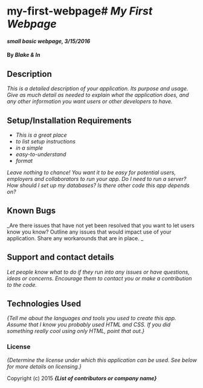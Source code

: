 # my-first-webpage# _My First Webpage_

#### _small basic webpage, 3/15/2016_

#### By _Blake & In_

## Description

_This is a detailed description of your application. Its purpose and usage.  Give as much detail as needed to explain what the application does, and any other information you want users or other developers to have._

## Setup/Installation Requirements

* _This is a great place_
* _to list setup instructions_
* _in a simple_
* _easy-to-understand_
* _format_

_Leave nothing to chance! You want it to be easy for potential users, employers and collaborators to run your app. Do I need to run a server? How should I set up my databases? Is there other code this app depends on?_

## Known Bugs

_Are there issues that have not yet been resolved that you want to let users know you know?  Outline any issues that would impact use of your application.  Share any workarounds that are in place. _

## Support and contact details

_Let people know what to do if they run into any issues or have questions, ideas or concerns.  Encourage them to contact you or make a contribution to the code._

## Technologies Used

_{Tell me about the languages and tools you used to create this app. Assume that I know you probably used HTML and CSS. If you did something really cool using only HTML, point that out.}_

### License

*{Determine the license under which this application can be used.  See below for more details on licensing.}*

Copyright (c) 2015 **_{List of contributors or company name}_**
